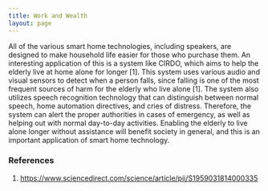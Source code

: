 ```yaml
---
title: Work and Wealth
layout: page
---
```

All of the various smart home technologies, including speakers, are designed to make household life easier for those who purchase them.  An interesting application of this is a system like CIRDO, which aims to help the elderly live at home alone for longer [1].  This system uses various audio and visual sensors to detect when a person falls, since falling is one of the most frequent sources of harm for the elderly who live alone [1].  The system also utilizes speech recognition technology that can distinguish between normal speech, home automation directives, and cries of distress.  Therefore, the system can alert the proper authorities in cases of emergency, as well as helping out with normal day-to-day activities.  Enabling the elderly to live alone longer without assistance will benefit society in general, and this is an important application of smart home technology.


### References
1. https://www.sciencedirect.com/science/article/pii/S1959031814000335
